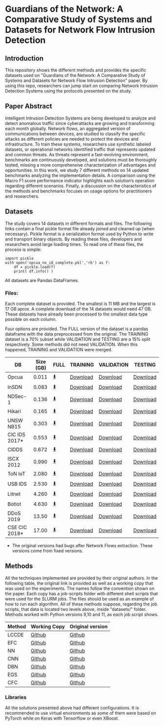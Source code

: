 # Guardians of the Network: A Comparative Study of Systems and Datasets for Network Flow Intrusion Detection


## Introduction
This repository shows the different methods and provides the specific datasets used on "Guardians of the Network: A Comparative Study of Systems and Datasets for Network Flow Intrusion Detection" paper. By using this repo, researchers can jump start on comparing Network Intrusion Detection Systems using the protocols presented on  the study.

## Paper Abstract
Intelligent Intrusion Detection Systems are being developed to analyze and detect anomalous traffic since cyberattacks are growing and transforming each month globally. Network flows, an aggregated version of communications between devices, are studied to classify the specific attacks as different policies are needed to protect the devices and infrastructure. To train these systems, researchers use synthetic labeled datasets, or operational networks identified traffic that represents updated and common threats. As threats represent a fast-evolving environment, benchmarks are continuously developed, and solutions must be thoroughly tested, missing a more comprehensive characterization of advantages and opportunities. In this work, we study 7 different methods on 14 updated benchmarks analyzing the implementation details. A comparison using the Macro F1 score performance indicator highlights each solution’s operation regarding different scenarios. Finally, a discussion on the characteristics of the methods and benchmarks focuses on usage options for practitioners and researchers.

## Datasets

The study covers 14 datasets in different formats and files. The following links contain a final pickle format file already joined and cleaned up (when necessary). Pickle format is a serialization format used by Python to write and transport binary objects. By reading these files, developers and researchers avoid large loading times. To read one of these files, the process is simple:

```
import pickle
with open('opcua_no_id_complete.pkl','rb') as f:
    df = pickle.load(f)
    print( df.info() )
```

All datasets are Pandas DataFrames. 

### Files:
Each complete dataset is provided. The smallest is 11 MB and the largest is 17 GB aprox. A complete download of the 14 datasets would need 47 GB. These datasets have already been processed to the smallest data type possible on each column. 

Four options are provided. The FULL version of the dataset is a pandas dataframe with the data preprocessed from the original. The TRAINING dataset is a 70% subset while VALIDATION and TESTING are a 15% split respectively. Some methods did not need VALIDATION. When this happened, TRAINING and VALIDATION were merged.


| DB           | Size (GB)    | FULL                                                                                                                                                                                    | TRAINING | VALIDATION | TESTING  |
|--------------|--------------|-----------------------------------------------------------------------------------------------------------------------------------------------------------------------------------------|----------|------------|----------|
| Opcua        | 0.011        | [:arrow_down:](https://uottawa-my.sharepoint.com/personal/pbranco_uottawa_ca/Documents/IDS-paper-datasets/Full%20Data/opcua_no_id_complete.pkl?csf=1&web=1&e=Moonxa)                        | [Download]() | [Download]()   | [Download]() |
| InSDN        | 0.083        | [:arrow_down:](https://uottawa-my.sharepoint.com/personal/pbranco_uottawa_ca/Documents/IDS-paper-datasets/Full%20Data/insdata_no_flow_id_no_ts_complete.pkl?csf=1&web=1&e=kgNjAc)           | [Download]() | [Download]()   | [Download]() |
| NDSec-1      | 0.136        | [:arrow_down:](https://uottawa-my.sharepoint.com/personal/pbranco_uottawa_ca/Documents/IDS-paper-datasets/Full%20Data/nds1_clean_complete.pkl?csf=1&web=1&e=kXSGsT)                         | [Download]() | [Download]()   | [Download]() |
| Hikari       | 0.165        | [:arrow_down:](https://uottawa-my.sharepoint.com/personal/pbranco_uottawa_ca/Documents/IDS-paper-datasets/Full%20Data/hikari_no_flow_id_complete.pkl?csf=1&web=1&e=dDq2ul)                  | [Download]() | [Download]()   | [Download]() |
| UNSW NB15    | 0.303        | [:arrow_down:](https://uottawa-my.sharepoint.com/personal/pbranco_uottawa_ca/Documents/IDS-paper-datasets/Full%20Data/nfunswnb15_no_flow_id_complete.pkl?csf=1&web=1&e=5kKsZx)              | [Download]() | [Download]()   | [Download]() |
| CIC IDS 2017* | 0.553       | [:arrow_down:](https://uottawa-my.sharepoint.com/personal/pbranco_uottawa_ca/Documents/IDS-paper-datasets/Full%20Data/dataset_cicids2017_87_cols_no_time_no_id.pkl?csf=1&web=1&e=G6pMbQ)    | [Download]() | [Download]()   | [Download]() |
| CIDDS        | 0.672        | [:arrow_down:](https://uottawa-my.sharepoint.com/personal/pbranco_uottawa_ca/Documents/IDS-paper-datasets/Full%20Data/cidds_clean_complete.pkl?csf=1&web=1&e=R30zha)                        | [Download]() | [Download]()   | [Download]() |
| ISCX 2012    | 0.990        | [:arrow_down:](https://uottawa-my.sharepoint.com/personal/pbranco_uottawa_ca/Documents/IDS-paper-datasets/Full%20Data/iscx2012_clean_complete.pkl?csf=1&web=1&e=dJ8qkh)                     | [Download]() | [Download]()   | [Download]() |
| ToN IoT      | 2.080        | [:arrow_down:](https://uottawa-my.sharepoint.com/personal/pbranco_uottawa_ca/Documents/IDS-paper-datasets/Full%20Data/nftoniot_no_flow_id_complete.pkl?csf=1&web=1&e=hnUugR)                | [Download]() | [Download]()   | [Download]() |
| USB IDS      | 2.530        | [:arrow_down:](https://uottawa-my.sharepoint.com/personal/pbranco_uottawa_ca/Documents/IDS-paper-datasets/Full%20Data/usb_ids.pkl?csf=1&web=1&e=SxY4zg)                                     | [Download]() | [Download]()   | [Download]() |
| Litnet       | 4.260        | [:arrow_down:](https://uottawa-my.sharepoint.com/personal/pbranco_uottawa_ca/Documents/IDS-paper-datasets/Full%20Data/litnet_cleaned_complete.pkl?csf=1&web=1&e=6EqC29)                     | [Download]() | [Download]()   | [Download]() |
| BotIot       | 4.630        | [:arrow_down:](https://uottawa-my.sharepoint.com/personal/pbranco_uottawa_ca/Documents/IDS-paper-datasets/Full%20Data/nfbotiot_no_flow_id_complete.pkl?csf=1&web=1&e=rFjETl)                | [Download]() | [Download]()   | [Download]() |
| DDoS 2019    | 13.50        | [:arrow_down:](https://uottawa-my.sharepoint.com/personal/pbranco_uottawa_ca/Documents/IDS-paper-datasets/Full%20Data/cic_ids_2019_no_id_no_ts.pkl?csf=1&web=1&e=RHSviN)                    | [Download]() | [Download]()   | [Download]() |
| CSE CIC 2018* | 17.00       | [:arrow_down:](https://uottawa-my.sharepoint.com/personal/pbranco_uottawa_ca/Documents/IDS-paper-datasets/Full%20Data/cic_ids_2018_no_flow_id_no_ts_w_labels.pkl?csf=1&web=1&e=dh3qgR)      | [Download]() | [Download]()   | [Download]() |

* The original versions had bugs after Network Flows extraction. These versions come from fixed versions. 

## Methods

All the techniques implemented are provided by their original authors. In the following table, the original link is provided as well as a working copy that was used on the experiments. The names follow the convention shown on the paper. Each copy has a job-scripts folder with different shell scripts that were used for the SLURM jobs. The files should be used as an example of how to run each algorithm. All of these methods suppose, regarding the job scripts, that data is located two levels above, inside "datasets/<dataset name>" folder. Methods worked with Python versions 9,10 and 11, as each job script shows.   



| Method       | Working Copy                                                                   | Original version                                                      |
|--------------|--------------------------------------------------------------------------------|-----------------------------------------------------------------------|
| LCCDE        | [Github](https://github.com/joekreatera/cc_boost_ids_ml)                       | [Github](https://github.com/Western-OC2-Lab/Intrusion-Detection-System-Using-Machine-Learning)              |
| EFC          | [Github](https://github.com/joekreatera/cc_efc_ids_ml)                         | [Github](https://github.com/EnergyBasedFlowClassifier/EFC-package)              |
| NN           | [Github](https://github.com/joekreatera/cc_deep_learning_ids_tf)               | [Github](https://github.com/Colorado-Mesa-University-Cybersecurity/DeepLearning-IDS)              |
| CNN          | [Github](https://github.com/joekreatera/cc_deep_learn_ids_tf)                  | [Github](https://github.com/dwday/deep_learn_ids)              |
| DBN          | [Github](https://github.com/joekreatera/cc_dbn_ids_torch)                      | [Github](https://github.com/othmbela/dbn-based-nids)              |
| EGS          | [Github](https://github.com/joekreatera/cc_e_graph_sage_ids_torch)             | [Github](https://github.com/waimorris/E-GraphSAGE)              |
| CFC          | [Github](https://github.com/joekreatera/cc_conflow_ids_torch)                  | [Github](https://github.com/AshinWang/ConFlow?tab=readme-ov-file)              |


### Libraries

All the solutions presented above had different configurations. It is recommended to use virtual environments as some of them were based on PyTorch while on Keras with Tensorflow or even XBoost. 
